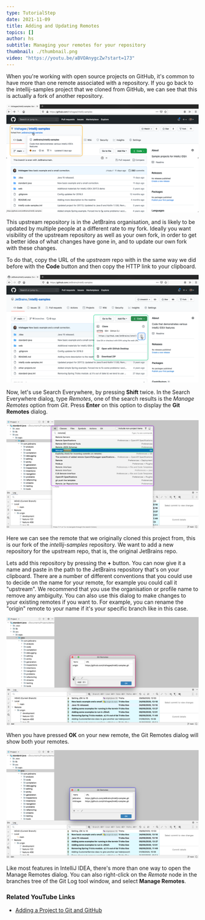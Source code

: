 ```yaml
---
type: TutorialStep
date: 2021-11-09
title: Adding and Updating Remotes
topics: []
author: hs
subtitle: Managing your remotes for your repository
thumbnail: ./thumbnail.png
video: "https://youtu.be/aBVOAnygcZw?start=173"
---
```


When you're working with open source projects on GitHub, it's common to have more than one remote associated with a repository. If you go back to the intellij-samples project that we cloned from GitHub, we can see that this is actually a fork of another repository.

![Forked repository in GitHub](github-fork.png)

This upstream repository is in the JetBrains organisation, and is likely to be updated by multiple people at a different rate to my fork. Ideally you want visibility of the upstream repository as well as your own fork, in order to get a better idea of what changes have gone in, and to update our own fork with these changes.

To do that, copy the URL of the _upstream_ repo with in the same way we did before with the **Code** button and then copy the HTTP link to your clipboard.

![Copy Upstream Repository Link from GitHub](upstream-link.png)

Now, let's use Search Everywhere, by pressing **Shift** twice. In the Search Everywhere dialog, type _Remotes_, one of the search results is the _Manage Remotes_ option from _Git_. Press **Enter** on this option to display the **Git Remotes** dialog.

![Search Everywhere - Manage Remotes](search-everywhere-manage-remotes.png)

Here we can see the remote that we originally cloned this project from, this is our fork of the _intellij-samples_ repository. We want to add a new repository for the upstream repo, that is, the original JetBrains repo.

Lets add this repository by pressing the **+** button. You can now give it a name and paste in the path to the JetBrains repository that's on your clipboard. There are a number of different conventions that you could use to decide on the name for your remote, for example you could call it "upstream". We recommend that you use the organisation or profile name to remove any ambiguity. You can also use this dialog to make changes to your existing remotes if you want to. For example, you can rename the "origin" remote to your name if it's your specific branch like in this case.

![Adding a remote in IntelliJ IDEA](add-remote-intelij-idea.png)

When you have pressed **OK** on your new remote, the Git Remotes dialog will show both your remotes.

![Add and rename remotes](add-rename-remotes.png)

Like most features in IntelliJ IDEA, there's more than one way to open the Manage Remotes dialog. You can also right-click on the _Remote_ node in the branches tree of the Git Log tool window, and select **Manage Remotes**.

### Related YouTube Links

- [Adding a Project to Git and GitHub](https://www.youtube.com/watch?v=mf2-MOl0VXY)

